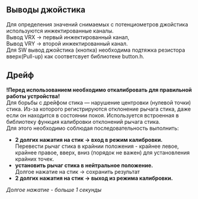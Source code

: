 ## Выводы джойстика
Для определения значений снимаемых с потенциометров джойстика используются инжектированные каналы.  
Вывод VRX -> первый инжектированный канал,  
Вывод VRY -> второй инжектированный канал.  
Для SW вывод джойстика (кнопка) необходима подтяжка резистора вверх(Pull-up) как соответсвует библиотеке button.h.  

## Дрейф
**!Перед использованием необходимо откалибровать для правильной работы устройства!**  
Для борьбы с дрейфом стика — нарушение центровки (нулевой точки) стика. Из-за которого регистрируются отклонение рычага стика, даже если он находится в состоянии покоя. Используется встроенная в библиотеку функция калибровки отклонений рычага стика.  
Для этого необходимо соблюдая последовательность выполнить: 
- **2 долгих нажатия на стик -> вход в режим калибровки.**  
Перевести рычаг стика в крайнии положения - крайнее левое, крайнее правое, вверх, вниз (порядок не важен) для установления крайних точек.
- **установить рычаг стика в нейтральное положение.**  
Долгое нажатие на стик -> сохранить результат 
- **2 долгих нажатия на стик -> выход из режима калибровки.** 

*Долгое нажатие - больше 1 секунды*
